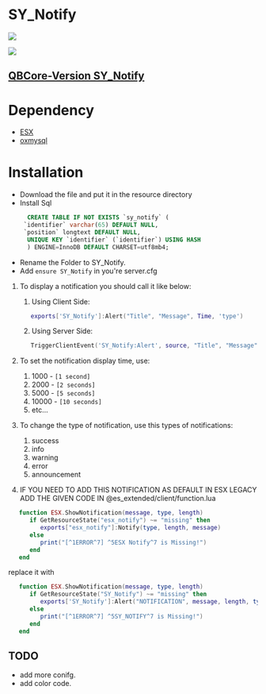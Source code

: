 # SY_Notify

<kbd><img src="https://user-images.githubusercontent.com/89760730/236665874-97ffd5ca-6abb-4f30-8fb9-1920847baaf3.png" /><kbd>
   
<kbd><img src="https://user-images.githubusercontent.com/89760730/234043343-a3402e7b-e702-4106-88ff-c04dbe07f3e0.png" /></kbd>


## [QBCore-Version SY_Notify](https://github.com/SYNO-SY/SY_Notify-QBCore)

# Dependency
  - [ESX](https://github.com/esx-framework/esx_core)
  - [oxmysql](https://github.com/overextended/oxmysql)
  
# Installation
  - Download the file and put it in the resource directory
  - Install Sql
    ```sql
      CREATE TABLE IF NOT EXISTS `sy_notify` (
     `identifier` varchar(65) DEFAULT NULL,
     `position` longtext DEFAULT NULL,
      UNIQUE KEY `identifier` (`identifier`) USING HASH
      ) ENGINE=InnoDB DEFAULT CHARSET=utf8mb4;
    ```
  - Rename the Folder to SY_Notify.
  - Add ```ensure SY_Notify``` in you're server.cfg

1. To display a notification you should call it like below:
   1. Using Client Side:
    ```lua
       exports['SY_Notify']:Alert("Title", "Message", Time, 'type')
    ```
   2. Using Server Side:
    ```lua 
       TriggerClientEvent('SY_Notify:Alert', source, "Title", "Message", Time, 'type')
    ```
2. To set the notification display time, use:
   1. 1000 - `[1 second]`
   2. 2000 - `[2 seconds]`
   3. 5000 - `[5 seconds]`
   4. 10000 - `[10 seconds]`
   5. etc...

3. To change the type of notification, use this types of notifications:
   1. success
   2. info
   3. warning
   4. error
   5. announcement

5. IF YOU NEED TO ADD THIS NOTIFICATION AS DEFAULT IN ESX LEGACY ADD THE GIVEN CODE IN @es_extended/client/function.lua

```lua
   function ESX.ShowNotification(message, type, length)
      if GetResourceState("esx_notify") ~= "missing" then
         exports["esx_notify"]:Notify(type, length, message)
      else
         print("[^1ERROR^7] ^5ESX Notify^7 is Missing!")
      end
   end
```
replace it with
```lua
   function ESX.ShowNotification(message, type, length)
      if GetResourceState("SY_Notify") ~= "missing" then
         exports['SY_Notify']:Alert("NOTIFICATION", message, length, type)
      else
         print("[^1ERROR^7] ^5SY_NOTIFY^7 is Missing!")
      end
   end
```
## TODO
- add more conifg.
- add color code.
